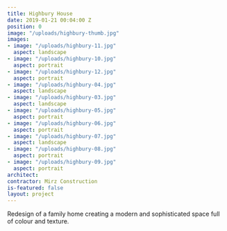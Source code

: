 ```yaml
---
title: Highbury House
date: 2019-01-21 00:04:00 Z
position: 0
image: "/uploads/highbury-thumb.jpg"
images:
- image: "/uploads/highbury-11.jpg"
  aspect: landscape
- image: "/uploads/highbury-10.jpg"
  aspect: portrait
- image: "/uploads/highbury-12.jpg"
  aspect: portrait
- image: "/uploads/highbury-04.jpg"
  aspect: landscape
- image: "/uploads/highbury-03.jpg"
  aspect: landscape
- image: "/uploads/highbury-05.jpg"
  aspect: portrait
- image: "/uploads/highbury-06.jpg"
  aspect: portrait
- image: "/uploads/highbury-07.jpg"
  aspect: landscape
- image: "/uploads/highbury-08.jpg"
  aspect: portrait
- image: "/uploads/highbury-09.jpg"
  aspect: portrait
architect: 
contractor: Mirz Construction
is-featured: false
layout: project
---
```


Redesign of a family home creating a modern and sophisticated space full of colour and texture.